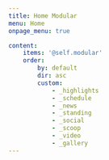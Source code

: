 ```yaml
---
title: Home Modular
menu: Home
onpage_menu: true

content:
    items: '@self.modular'
    order:
        by: default
        dir: asc
        custom:
            - _highlights
            - _schedule
            - _news
            - _standing
            - _social
            - _scoop
            - _video
            - _gallery
---
```

